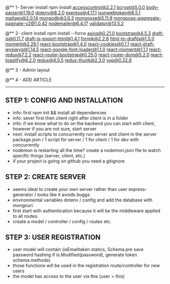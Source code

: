 <!-- packages to install instructions -->

@\*\* 1- Server install
npm install accesscontrol@2.2.1 bcrypt@5.0.0 body-parser@1.19.0 dotenv@8.2.0 express@4.17.1 jsonwebtoken@8.5.1 mailgen@2.0.14 mongodb@3.6.3 mongoose@5.11.8 mongoose-aggregate-paginate-v2@1.0.42 nodemailer@6.4.17 validator@13.5.2

@\*\* 2- client install
npm install --force axios@0.21.0 bootstrap@4.5.3 draft-js@0.11.7 draft-js-export-html@1.4.1 formik@2.2.6 html-to-draftjs@1.5.0 moment@2.29.1 react-bootstrap@1.4.0 react-cookies@0.1.1 react-draft-wysiwyg@1.14.5 react-google-font-loader@1.1.0 react-moment@1.1.1 react-redux@7.2.2 react-router-bootstrap@0.25.0 react-router-dom@5.2.0 react-toastify@6.2.0 redux@4.0.5 redux-thunk@2.3.0 yup@0.32.8

@\*\* 3 - Admin layout

<!-- <main role="main" className="col-md-9 ml-sm-auto col-lg-10 pt-3 px-4">
    <div className="d-flex justify-content-between flex-wrap flex-md-nowrap align-items-center pb-2 mb-3 border-bottom">
        <h1 className="h2"></h1>
</div>

</main> -->

@\*\* 4 - ADD ARTICLE

<!-- import {
    TextField,
    Button,
    Divider,
    Chip,
    Paper,
    InputBase,
    IconButton,
    Select,
    MenuItem,
    FormControl,
    FormHelperText
} from '@material-ui/core'; -->
<!-- import AddIcon from '@material-ui/icons/Add'; -->

---

## STEP 1: CONFIG AND INSTALLATION

- info: first npm init && install all dependencies
- info: sever first then client right after client is in a folder
- info: if we know what to do on the backend you can start with client, however if you are not sure, start server
- next: install scripts to concurrently run server and client in the server package.json / 1 script for server / 1 for client / 1 for dev with concurrently
- nodemon is restarting all the time? create a nodemon.json file to watch specific things (server, client, etc.)
- if your project is going on github you need a gitignore

## STEP 2: CREATE SERVER

- seems ideal to create your own server rather than user express-generator / looks like it avoids buggs
- environmental variables dotenv / config and add the database with mongouri
- first start with authentication because it will be the middleware applied to all routes.
- create a model / controller / config / routes etc.

## STEP 3: USER REGISTRATION

- user model will contain (isEmailtaken statics, Schema.pre save password hashing if is.Modified(password), generate token schema.methods)
- those functions will be used in the registration route/controller for new users
- the model has access to the user via this (user = this)
